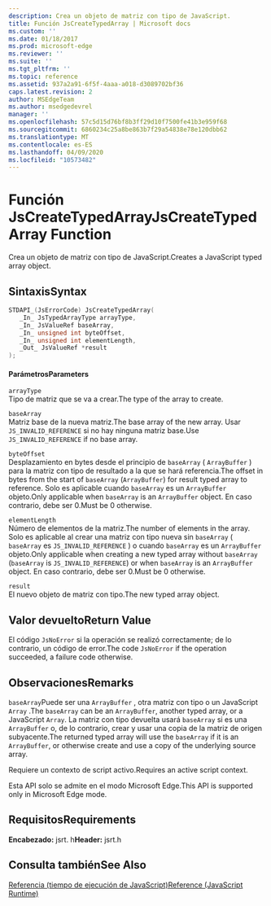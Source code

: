 ```yaml
---
description: Crea un objeto de matriz con tipo de JavaScript.
title: Función JsCreateTypedArray | Microsoft docs
ms.custom: ''
ms.date: 01/18/2017
ms.prod: microsoft-edge
ms.reviewer: ''
ms.suite: ''
ms.tgt_pltfrm: ''
ms.topic: reference
ms.assetid: 937a2a91-6f5f-4aaa-a018-d3089702bf36
caps.latest.revision: 2
author: MSEdgeTeam
ms.author: msedgedevrel
manager: ''
ms.openlocfilehash: 57c5d15d76bf8b3ff29d10f7500fe41b3e959f68
ms.sourcegitcommit: 6860234c25a8be863b7f29a54838e78e120dbb62
ms.translationtype: MT
ms.contentlocale: es-ES
ms.lasthandoff: 04/09/2020
ms.locfileid: "10573482"
---
```

# <span data-ttu-id="53fa2-103">Función JsCreateTypedArray</span><span class="sxs-lookup"><span data-stu-id="53fa2-103">JsCreateTypedArray Function</span></span>
<span data-ttu-id="53fa2-104">Crea un objeto de matriz con tipo de JavaScript.</span><span class="sxs-lookup"><span data-stu-id="53fa2-104">Creates a JavaScript typed array object.</span></span>  
  
## <span data-ttu-id="53fa2-105">Sintaxis</span><span class="sxs-lookup"><span data-stu-id="53fa2-105">Syntax</span></span>  
  
```cpp  
STDAPI_(JsErrorCode) JsCreateTypedArray(  
   _In_ JsTypedArrayType arrayType,  
   _In_ JsValueRef baseArray,  
   _In_ unsigned int byteOffset,  
   _In_ unsigned int elementLength,  
   _Out_ JsValueRef *result  
);  
```  
  
#### <span data-ttu-id="53fa2-106">Parámetros</span><span class="sxs-lookup"><span data-stu-id="53fa2-106">Parameters</span></span>  
 `arrayType`  
 <span data-ttu-id="53fa2-107">Tipo de matriz que se va a crear.</span><span class="sxs-lookup"><span data-stu-id="53fa2-107">The type of the array to create.</span></span>  
  
 `baseArray`  
 <span data-ttu-id="53fa2-108">Matriz base de la nueva matriz.</span><span class="sxs-lookup"><span data-stu-id="53fa2-108">The base array of the new array.</span></span> <span data-ttu-id="53fa2-109">Usar `JS_INVALID_REFERENCE` si no hay ninguna matriz base.</span><span class="sxs-lookup"><span data-stu-id="53fa2-109">Use `JS_INVALID_REFERENCE` if no base array.</span></span>  
  
 `byteOffset`  
 <span data-ttu-id="53fa2-110">Desplazamiento en bytes desde el principio de `baseArray` ( `ArrayBuffer` ) para la matriz con tipo de resultado a la que se hará referencia.</span><span class="sxs-lookup"><span data-stu-id="53fa2-110">The offset in bytes from the start of `baseArray` (`ArrayBuffer`) for result typed array to reference.</span></span> <span data-ttu-id="53fa2-111">Solo es aplicable cuando `baseArray` es un `ArrayBuffer` objeto.</span><span class="sxs-lookup"><span data-stu-id="53fa2-111">Only applicable when `baseArray` is an `ArrayBuffer` object.</span></span> <span data-ttu-id="53fa2-112">En caso contrario, debe ser 0.</span><span class="sxs-lookup"><span data-stu-id="53fa2-112">Must be 0 otherwise.</span></span>  
  
 `elementLength`  
 <span data-ttu-id="53fa2-113">Número de elementos de la matriz.</span><span class="sxs-lookup"><span data-stu-id="53fa2-113">The number of elements in the array.</span></span> <span data-ttu-id="53fa2-114">Solo es aplicable al crear una matriz con tipo nueva sin `baseArray` ( `baseArray` es `JS_INVALID_REFERENCE` ) o cuando `baseArray` es un `ArrayBuffer` objeto.</span><span class="sxs-lookup"><span data-stu-id="53fa2-114">Only applicable when creating a new typed array without `baseArray` (`baseArray` is `JS_INVALID_REFERENCE`) or when `baseArray` is an `ArrayBuffer` object.</span></span> <span data-ttu-id="53fa2-115">En caso contrario, debe ser 0.</span><span class="sxs-lookup"><span data-stu-id="53fa2-115">Must be 0 otherwise.</span></span>  
  
 `result`  
 <span data-ttu-id="53fa2-116">El nuevo objeto de matriz con tipo.</span><span class="sxs-lookup"><span data-stu-id="53fa2-116">The new typed array object.</span></span>  
  
## <span data-ttu-id="53fa2-117">Valor devuelto</span><span class="sxs-lookup"><span data-stu-id="53fa2-117">Return Value</span></span>  
 <span data-ttu-id="53fa2-118">El código `JsNoError` si la operación se realizó correctamente; de lo contrario, un código de error.</span><span class="sxs-lookup"><span data-stu-id="53fa2-118">The code `JsNoError` if the operation succeeded, a failure code otherwise.</span></span>  
  
## <span data-ttu-id="53fa2-119">Observaciones</span><span class="sxs-lookup"><span data-stu-id="53fa2-119">Remarks</span></span>  
 <span data-ttu-id="53fa2-120">`baseArray`Puede ser una `ArrayBuffer` , otra matriz con tipo o un JavaScript `Array` .</span><span class="sxs-lookup"><span data-stu-id="53fa2-120">The `baseArray` can be an `ArrayBuffer`, another typed array, or a JavaScript `Array`.</span></span> <span data-ttu-id="53fa2-121">La matriz con tipo devuelta usará `baseArray` si es una `ArrayBuffer` o, de lo contrario, crear y usar una copia de la matriz de origen subyacente.</span><span class="sxs-lookup"><span data-stu-id="53fa2-121">The returned typed array will use the `baseArray` if it is an `ArrayBuffer`, or otherwise create and use a copy of the underlying source array.</span></span>  
  
 <span data-ttu-id="53fa2-122">Requiere un contexto de script activo.</span><span class="sxs-lookup"><span data-stu-id="53fa2-122">Requires an active script context.</span></span>  
  
 <span data-ttu-id="53fa2-123">Esta API solo se admite en el modo Microsoft Edge.</span><span class="sxs-lookup"><span data-stu-id="53fa2-123">This API is supported only in Microsoft Edge mode.</span></span>  
  
## <span data-ttu-id="53fa2-124">Requisitos</span><span class="sxs-lookup"><span data-stu-id="53fa2-124">Requirements</span></span>  
 <span data-ttu-id="53fa2-125">**Encabezado:** jsrt. h</span><span class="sxs-lookup"><span data-stu-id="53fa2-125">**Header:** jsrt.h</span></span>  
  
## <span data-ttu-id="53fa2-126">Consulta también</span><span class="sxs-lookup"><span data-stu-id="53fa2-126">See Also</span></span>  
 [<span data-ttu-id="53fa2-127">Referencia (tiempo de ejecución de JavaScript)</span><span class="sxs-lookup"><span data-stu-id="53fa2-127">Reference (JavaScript Runtime)</span></span>](../chakra-hosting/reference-javascript-runtime.md)